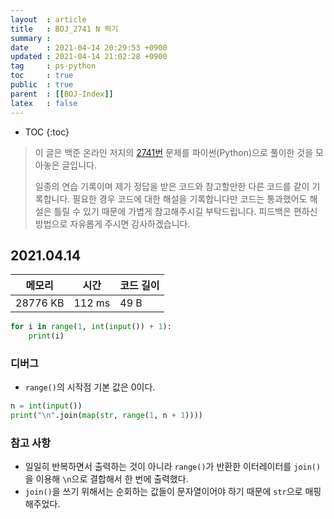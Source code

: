 ```yaml
---
layout  : article
title   : BOJ_2741 N 찍기
summary : 
date    : 2021-04-14 20:29:53 +0900
updated : 2021-04-14 21:02:28 +0900
tag     : ps-python
toc     : true
public  : true
parent  : [[BOJ-Index]]
latex   : false
---
```

* TOC
{:toc}

>이 글은 백준 온라인 저지의 [2741번](https://www.acmicpc.net/problem/2741) 문제를 파이썬(Python)으로 풀이한 것을 모아놓은 글입니다.
>
> 일종의 연습 기록이며 제가 정답을 받은 코드와 참고할만한 다른 코드를 같이 기록합니다. 필요한 경우 코드에 대한 해설을 기록합니다만 코드는 통과했어도 해설은 틀릴 수 있기 때문에 가볍게 참고해주시길 부탁드립니다. 피드백은 편하신 방법으로 자유롭게 주시면 감사하겠습니다.

## 2021.04.14

| 메모리    | 시간   | 코드 길이 |
| --------- | -----  | --------- |
| 28776 KB  | 112 ms | 49 B      |

```python
for i in range(1, int(input()) + 1):
    print(i)
```

### 디버그

* `range()`의  시작점 기본 값은 0이다.

```python
n = int(input())
print("\n".join(map(str, range(1, n + 1))))
```

### 참고 사항

* 일일히 반복하면서 출력하는 것이 아니라 `range()`가 반환한 이터레이터를 `join()`을 이용해 `\n`으로 결합해서 한 번에 출력했다.
* `join()`을 쓰기 위해서는 순회하는 값들이 문자열이어야 하기 때문에 `str`으로 매핑해주었다.
